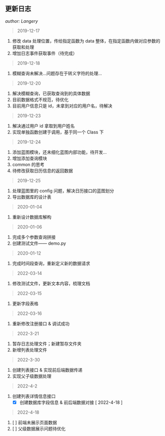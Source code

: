 ## 更新日志

*author: Langery*

> 2019-12-17

1. 修改 data 处理位置，传给指定函数为 data 整体，在指定函数内做对应参数的获取和处理
2. 增加日志事件获取事件（待完成）

> 2019-12-18

1. 模糊查询未解决...问题存在于转义字符的处理...

> 2019-12-20

1. 解决模糊查询，已获取查询到的具体数据
2. 目前数据格式不规范，待优化
3. 目前用户信息只是 id，未拿到对应的用户名，待解决

> 2019-12-23

1. 解决通过用户 id 拿取到用户姓名
2. 实现单独函数创建于调用，基于同一个 Class 下

> 2019-12-24

1. 添加蓝图模块，还未细化蓝图内部功能，待开发...
2. 增加添加查询模块
3. common 的思考
4. 待修改获取日历信息的返回数据

> 2019-12-25

1. 处理蓝图里的 config 问题，解决日历接口的蓝图划分
2. 导出数据库的设计表

> 2020-01-04

1. 重新设计数据库解构

> 2020-01-06

1. 完成多个参数查询拼接
2. 创建测试文件—— demo.py

> 2020-01-12

1. 完成时间段查询，重新定义新的数据请求

> 2022-03-14

1. 修改测试文件，更新文本内容，梳理文档

> 2022-03-15

1. 更新字段表格

> 2022-03-16

1. 重新修改注册接口 & 调试成功

> 2022-3-21

1. 暂存日志处理文件；新建暂存文件夹
2. 新增列表处理文件

> 2022-3-30

1. 创建列表接口 & 实现前后端数据传递
2. 实现父子级数据处理

> 2022-4-2

1. 创建列表详情信息接口
    - [x] 创建数据库字段信息 & 前后端数据对接 [ 2022-4-18 ]

> 2022-4-18

1. [ ] 前端未展示页面数据
2. [ ] 父级数据展示问题待优化


